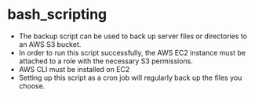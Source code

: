 # bash_scripting

- The backup script can be used to back up server files or directories to an AWS S3 bucket.
- In order to run this script successfully, the AWS EC2 instance must be attached to a role with the necessary S3 permissions.
- AWS CLI must be installed on EC2
- Setting up this script as a cron job will regularly back up the files you choose.